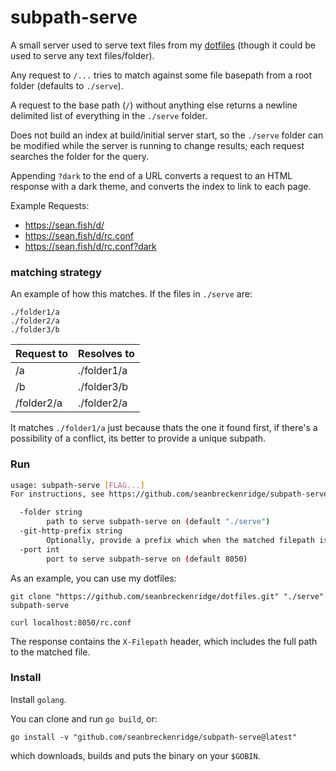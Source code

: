 # subpath-serve

A small server used to serve text files from my [dotfiles](https://github.com/seanbreckenridge/dotfiles) (though it could be used to serve any text files/folder).

Any request to `/...` tries to match against some file basepath from a root folder (defaults to `./serve`).

A request to the base path (`/`) without anything else returns a newline delimited list of everything in the `./serve` folder.

Does not build an index at build/initial server start, so the `./serve` folder can be modified while the server is running to change results; each request searches the folder for the query.

Appending `?dark` to the end of a URL converts a request to an HTML response with a dark theme, and converts the index to link to each page.

Example Requests:

- <https://sean.fish/d/>
- <https://sean.fish/d/rc.conf>
- <https://sean.fish/d/rc.conf?dark>

### matching strategy

An example of how this matches. If the files in `./serve` are:

```
./folder1/a
./folder2/a
./folder3/b
```

| Request to | Resolves to |
| ---------- | ----------- |
| /a         | ./folder1/a |
| /b         | ./folder3/b |
| /folder2/a | ./folder2/a |

It matches `./folder1/a` just because thats the one it found first, if there's a possibility of a conflict, its better to provide a unique subpath.

### Run

```sh
usage: subpath-serve [FLAG...]
For instructions, see https://github.com/seanbreckenridge/subpath-serve

  -folder string
    	path to serve subpath-serve on (default "./serve")
  -git-http-prefix string
    	Optionally, provide a prefix which when the matched filepath is appended to, links to a git web view (e.g. https://github.com/seanbreckenridge/dotfiles/blob/master)
  -port int
    	port to serve subpath-serve on (default 8050)
```

As an example, you can use my dotfiles:

```
git clone "https://github.com/seanbreckenridge/dotfiles.git" "./serve"
subpath-serve
```

```
curl localhost:8050/rc.conf
```

The response contains the `X-Filepath` header, which includes the full path to the matched file.

### Install

Install `golang`.

You can clone and run `go build`, or:

```
go install -v "github.com/seanbreckenridge/subpath-serve@latest"
```

which downloads, builds and puts the binary on your `$GOBIN`.
